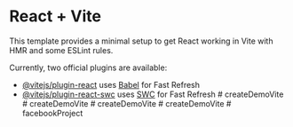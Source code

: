 # React + Vite

This template provides a minimal setup to get React working in Vite with HMR and some ESLint rules.

Currently, two official plugins are available:

- [@vitejs/plugin-react](https://github.com/vitejs/vite-plugin-react/blob/main/packages/plugin-react/README.md) uses [Babel](https://babeljs.io/) for Fast Refresh
- [@vitejs/plugin-react-swc](https://github.com/vitejs/vite-plugin-react-swc) uses [SWC](https://swc.rs/) for Fast Refresh
#   c r e a t e D e m o V i t e  
 #   c r e a t e D e m o V i t e  
 #   c r e a t e D e m o V i t e  
 #   c r e a t e D e m o V i t e  
 #   f a c e b o o k P r o j e c t  
 